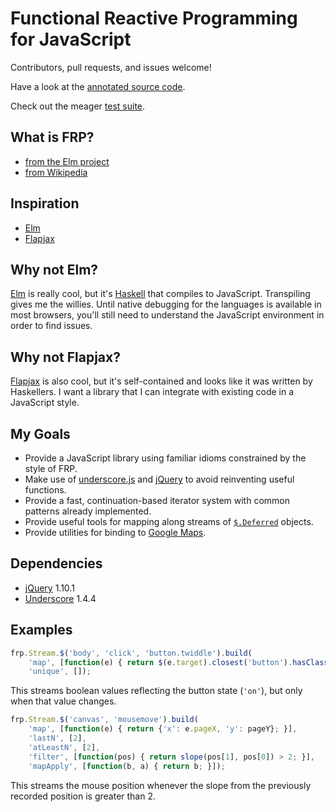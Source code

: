 Functional Reactive Programming for JavaScript
==============================================

Contributors, pull requests, and issues welcome!

Have a look at the [annotated source code][annotated].

Check out the meager [test suite][tests].

What is FRP?
------------
- [from the Elm project](http://elm-lang.org/learn/What-is-FRP.elm)
- [from Wikipedia](http://en.wikipedia.org/wiki/Functional_reactive_programming)

Inspiration
-----------
- [Elm][elm]
- [Flapjax][flapjax]

Why not Elm?
------------

[Elm][elm] is really cool, but it's [Haskell][haskell] that compiles to
JavaScript. Transpiling gives me the willies. Until native debugging for the
languages is available in most browsers, you'll still need to understand the
JavaScript environment in order to find issues.

Why not Flapjax?
----------------

[Flapjax][flapjax] is also cool, but it's self-contained and looks like it was
written by Haskellers. I want a library that I can integrate with existing code
in a JavaScript style.

My Goals
--------

- Provide a JavaScript library using familiar idioms constrained by the style of
  FRP.
- Make use of [underscore.js][underscore] and [jQuery][jquery] to avoid
  reinventing useful functions.
- Provide a fast, continuation-based iterator system with common patterns
  already implemented.
- Provide useful tools for mapping along streams of [`$.Deferred`][deferred]
  objects.
- Provide utilities for binding to [Google Maps][maps].

Dependencies
------------

- [jQuery][jquery] 1.10.1
- [Underscore][underscore] 1.4.4

Examples
--------

```js
frp.Stream.$('body', 'click', 'button.twiddle').build(
    'map', [function(e) { return $(e.target).closest('button').hasClass('on'); }],
    'unique', []);
```

This streams boolean values reflecting the button state (`'on'`), but only when
that value changes.

```js
frp.Stream.$('canvas', 'mousemove').build(
    'map', [function(e) { return {'x': e.pageX, 'y': pageY}; }],
    'lastN', [2],
    'atLeastN', [2],
    'filter', [function(pos) { return slope(pos[1], pos[0]) > 2; }],
    'mapApply', [function(b, a) { return b; }]);
```

This streams the mouse position whenever the slope from the previously recorded
position is greater than 2.

[annotated]: http://jlatt.github.io/frp.js/docs/frp.html
[deferred]: http://api.jquery.com/category/deferred-object/
[elm]: http://elm-lang.org/
[flapjax]: http://www.flapjax-lang.org/
[haskell]: http://www.haskell.org/
[jquery]: http://jquery.com/
[maps]: https://developers.google.com/maps/documentation/javascript/reference
[tests]: http://jlatt.github.io/frp.js/test/
[underscore]: http://underscorejs.org/
